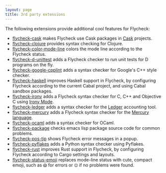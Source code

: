 ```yaml
---
layout: page
title: 3rd party extensions
---
```


The following extensions provide additional cool features for Flycheck:

- [flycheck-cask](https://github.com/flycheck/flycheck-cask) makes Flycheck use
  Cask packages in [Cask](https://github.com/cask/cask) projects.
- [flycheck-clojure](https://github.com/clojure-emacs/squiggly-clojure) provides
  syntax checking for Clojure.
- [flycheck-color-mode-line](https://github.com/flycheck/flycheck-color-mode-line)
  colors the mode line according to the Flycheck status.
- [flycheck-d-unittest](https://github.com/flycheck/flycheck-d-unittest) adds a
  Flycheck checker to run unit tests for D programs on the fly.
- [flycheck-google-cpplint](https://github.com/flycheck/flycheck-google-cpplint)
  adds a syntax checker for Google's C++ style checker.
- [flycheck-haskell](https://github.com/flycheck/flycheck-haskell) improves
  Haskell support in Flycheck, by configuring Flycheck according to the current
  Cabal project, and using Cabal sandbox packages.
- [flycheck-irony](https://github.com/Sarcasm/flycheck-irony) adds a Flycheck
  syntax checker for C, C++ and Objective C using
  [Irony Mode](https://github.com/Sarcasm/irony-mode).
- [flycheck-ledger](https://github.com/purcell/flycheck-ledger) adds a syntax
  checker for the [Ledger](http://ledger-cli.org/) accounting tool.
- [flycheck-mercury](https://github.com/flycheck/flycheck-mercury) adds a
  Flycheck syntax checker for the [Mercury language](http://mercurylang.org/).
- [flycheck-ocaml](https://github.com/flycheck/flycheck-ocaml) adds a syntax
  checker for OCaml.
- [flycheck-package](https://github.com/purcell/flycheck-package) checks
  emacs lisp package source code for common problems.
- [flycheck-pos-tip](https://github.com/flycheck/flycheck-pos-tip) shows
  Flycheck error messages in a popup.
- [flycheck-pyflakes](https://github.com/Wilfred/flycheck-pyflakes) adds a
  Python syntax checker using Pyflakes.
- [flycheck-rust](https://github.com/flycheck/flycheck-rust) improves Rust
  support in Flycheck, by configuring Flycheck according to Cargo settings and
  layouts.
- [flycheck-status-emoji](https://github.com/liblit/flycheck-status-emoji)
  replaces mode-line status with cute, compact emoji, such as `😱` for
  errors or `😌` if no problems were found.
